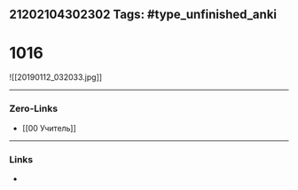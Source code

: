 21202104302302
Tags: #type_unfinished_anki 
---
# 1016

![[20190112_032033.jpg]]

---
### Zero-Links
- [[00 Учитель]]
---
### Links
-